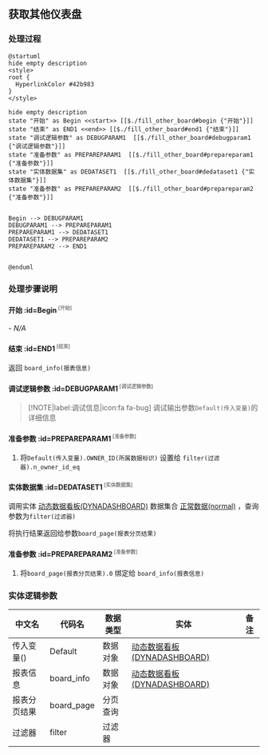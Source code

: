 ## 获取其他仪表盘 <!-- {docsify-ignore-all} -->

   

### 处理过程

```plantuml
@startuml
hide empty description
<style>
root {
  HyperlinkColor #42b983
}
</style>

hide empty description
state "开始" as Begin <<start>> [[$./fill_other_board#begin {"开始"}]]
state "结束" as END1 <<end>> [[$./fill_other_board#end1 {"结束"}]]
state "调试逻辑参数" as DEBUGPARAM1  [[$./fill_other_board#debugparam1 {"调试逻辑参数"}]]
state "准备参数" as PREPAREPARAM1  [[$./fill_other_board#prepareparam1 {"准备参数"}]]
state "实体数据集" as DEDATASET1  [[$./fill_other_board#dedataset1 {"实体数据集"}]]
state "准备参数" as PREPAREPARAM2  [[$./fill_other_board#prepareparam2 {"准备参数"}]]


Begin --> DEBUGPARAM1
DEBUGPARAM1 --> PREPAREPARAM1
PREPAREPARAM1 --> DEDATASET1
DEDATASET1 --> PREPAREPARAM2
PREPAREPARAM2 --> END1


@enduml
```


### 处理步骤说明

#### 开始 :id=Begin<sup class="footnote-symbol"> <font color=gray size=1>[开始]</font></sup>



*- N/A*
#### 结束 :id=END1<sup class="footnote-symbol"> <font color=gray size=1>[结束]</font></sup>



返回 `board_info(报表信息)`

#### 调试逻辑参数 :id=DEBUGPARAM1<sup class="footnote-symbol"> <font color=gray size=1>[调试逻辑参数]</font></sup>



> [!NOTE|label:调试信息|icon:fa fa-bug]
> 调试输出参数`Default(传入变量)`的详细信息


#### 准备参数 :id=PREPAREPARAM1<sup class="footnote-symbol"> <font color=gray size=1>[准备参数]</font></sup>



1. 将`Default(传入变量).OWNER_ID(所属数据标识)` 设置给  `filter(过滤器).n_owner_id_eq`

#### 实体数据集 :id=DEDATASET1<sup class="footnote-symbol"> <font color=gray size=1>[实体数据集]</font></sup>



调用实体 [动态数据看板(DYNADASHBOARD)](module/Base/dyna_dashboard.md) 数据集合 [正常数据(normal)](module/Base/dyna_dashboard#数据集合) ，查询参数为`filter(过滤器)`

将执行结果返回给参数`board_page(报表分页结果)`

#### 准备参数 :id=PREPAREPARAM2<sup class="footnote-symbol"> <font color=gray size=1>[准备参数]</font></sup>



1. 将`board_page(报表分页结果).0` 绑定给  `board_info(报表信息)`



### 实体逻辑参数

|    中文名   |    代码名    |  数据类型    |  实体   |备注 |
| --------| --------| -------- | -------- | --------   |
|传入变量(<i class="fa fa-check"/></i>)|Default|数据对象|[动态数据看板(DYNADASHBOARD)](module/Base/dyna_dashboard.md)||
|报表信息|board_info|数据对象|[动态数据看板(DYNADASHBOARD)](module/Base/dyna_dashboard.md)||
|报表分页结果|board_page|分页查询|||
|过滤器|filter|过滤器|||
